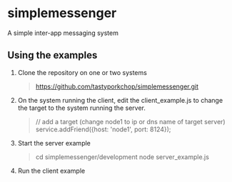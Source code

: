 simplemessenger
===============

A simple inter-app messaging system

Using the examples
------------------

1. Clone the repository on one or two systems

   > https://github.com/tastyporkchop/simplemessenger.git

2. On the system running the client, edit the client_example.js to change the target
   to the system running the server.

   > // add a target (change node1 to ip or dns name of target server)
   > service.addFriend({host: 'node1', port: 8124});

2. Start the server example

   > cd simplemessenger/development
   > node server_example.js

3. Run the client example


